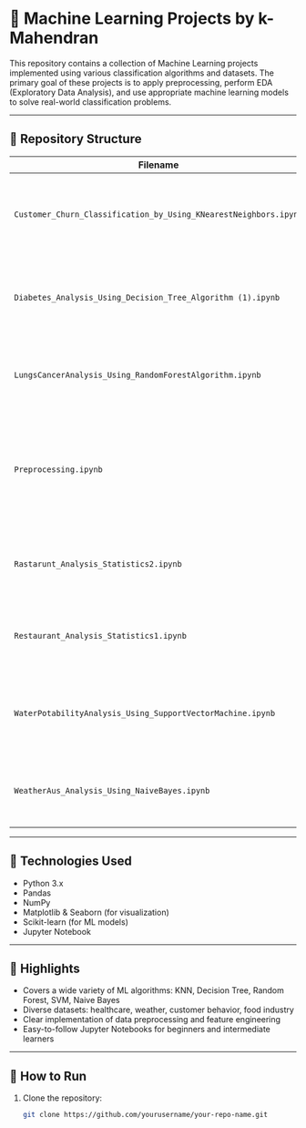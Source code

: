 # 🧠 Machine Learning Projects by k-Mahendran

This repository contains a collection of Machine Learning projects implemented using various classification algorithms and datasets. The primary goal of these projects is to apply preprocessing, perform EDA (Exploratory Data Analysis), and use appropriate machine learning models to solve real-world classification problems.

---

## 📁 Repository Structure

| Filename                                                     | Description                                                                 |
|--------------------------------------------------------------|-----------------------------------------------------------------------------|
| `Customer_Churn_Classification_by_Using_KNearestNeighbors.ipynb` | Predicts customer churn using the K-Nearest Neighbors (KNN) algorithm.      |
| `Diabetes_Analysis_Using_Decision_Tree_Algorithm (1).ipynb`       | Diagnoses diabetes based on medical attributes using a Decision Tree.       |
| `LungsCancerAnalysis_Using_RandomForestAlgorithm.ipynb`           | Detects lung cancer risk using the Random Forest classifier.                |
| `Preprocessing.ipynb`                                             | Contains reusable preprocessing techniques such as handling missing data, encoding, normalization, etc. |
| `Rastarunt_Analysis_Statistics2.ipynb`                            | Analyzes restaurant data using statistical techniques (Part 2).             |
| `Restaurant_Analysis_Statistics1.ipynb`                           | Analyzes restaurant data using statistical techniques (Part 1).             |
| `WaterPotabilityAnalysis_Using_SupportVectorMachine.ipynb`       | Predicts water potability using the Support Vector Machine (SVM).           |
| `WeatherAus_Analysis_Using_NaiveBayes.ipynb`                     | Predicts weather conditions using the Naive Bayes algorithm.                |

---

## 🧰 Technologies Used

- Python 3.x
- Pandas
- NumPy
- Matplotlib & Seaborn (for visualization)
- Scikit-learn (for ML models)
- Jupyter Notebook

---

## 📌 Highlights

- Covers a wide variety of ML algorithms: KNN, Decision Tree, Random Forest, SVM, Naive Bayes
- Diverse datasets: healthcare, weather, customer behavior, food industry
- Clear implementation of data preprocessing and feature engineering
- Easy-to-follow Jupyter Notebooks for beginners and intermediate learners

---

## 🚀 How to Run

1. Clone the repository:
   ```bash
   git clone https://github.com/yourusername/your-repo-name.git
